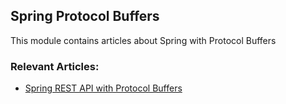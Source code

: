 ## Spring Protocol Buffers

This module contains articles about Spring with Protocol Buffers

### Relevant Articles:
- [Spring REST API with Protocol Buffers](https://www.baeldung.com/spring-rest-api-with-protocol-buffers)
